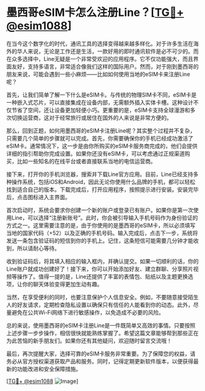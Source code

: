 # 墨西哥eSIM卡怎么注册Line？[[TG💪+ @esim1088](https://t.me/s/esim1088)]

在当今这个数字化的时代，通讯工具的选择变得越来越多样化。对于许多生活在海外的华人来说，无论是工作还是生活，一款好用的即时通讯软件是必不可少的。而在众多选择中，Line无疑是一个非常受欢迎的应用程序。它不仅功能强大，而且界面友好，支持多语言，非常适合像我们这样的国际用户。然而，对于刚到墨西哥的朋友来说，可能会遇到一些小麻烦——比如如何使用当地的eSIM卡来注册Line呢？

首先，让我们简单了解一下什么是eSIM卡。与传统的物理SIM卡不同，eSIM卡是一种嵌入式芯片，可以直接集成在设备内部，无需额外插入实体卡槽。这种设计不仅节省了空间，还让设备更加轻便小巧。更重要的是，eSIM卡支持全球漫游和多次切换运营商，这对于经常旅行或居住在国外的人来说是非常方便的。

那么，回到正题，如何用墨西哥的eSIM卡注册Line呢？其实整个过程并不复杂，只需要几个简单的步骤就可以完成。首先，你需要确保你的手机已经成功激活了eSIM卡。通常情况下，这一步是由你所购买的eSIM卡服务商完成的，他们会提供详细的指引帮助你完成设置。如果你还没有eSIM卡，可以考虑通过正规渠道购买，比如一些知名的在线平台或者直接联系当地的电信运营商。

接下来，打开你的手机浏览器，搜索并下载Line官方应用。目前，Line已经支持多种操作系统，包括iOS和Android，因此无论你使用什么品牌的手机，都可以轻松找到适合自己的版本。下载完成后，打开应用程序，按照提示进行安装。安装完毕后，点击图标进入主界面。

首次启动时，系统会要求你创建一个新的账户或登录已有账户。如果你是第一次使用Line，可以选择“注册新账号”。此时，你会被引导输入手机号码作为身份验证的方式之一。这里需要注意的是，由于你使用的是墨西哥的eSIM卡，所以必须填写当地的国家代码（+52）以及正确的手机号码。输入完成后，点击下一步，系统将发送一条包含验证码的短信到你的手机上。记住，这条短信可能需要几分钟才能收到，所以请耐心等待。

收到验证码后，将其填入相应的输入框内，并确认提交。如果一切顺利的话，你的Line账户就成功创建好了！接下来，你可以开始添加好友、建立群聊、分享照片视频等操作了。值得一提的是，Line还提供了丰富的表情包、贴纸以及主题更换选项，让你的聊天体验变得更加生动有趣。

当然，在享受便利的同时，也要注意保护个人信息安全。例如，不要随意接受陌生人的好友请求，定期检查隐私设置以确保只有信任的人能看到你的动态。此外，尽量避免在公共Wi-Fi网络下进行敏感操作，以免造成不必要的风险。

总的来说，使用墨西哥的eSIM卡注册Line是一件既简单又高效的事情。只要按照上述步骤一步步操作，相信很快就能熟练掌握了。希望这篇文章能够帮到那些正在为此苦恼的新手朋友们。如果你还有其他疑问，欢迎随时留言交流哦！

最后，再次提醒大家，选择可靠的eSIM卡服务非常重要。为了保障您的权益，请务必从官方授权渠道获取产品和服务。同时，记得定期更新软件版本，以便获得最新的功能改进和安全保障措施。

[[TG💪+ @esim1088](https://t.me/s/esim1088) ![Image](https://i.postimg.cc/4NQfJmqS/Snipaste-2025-05-13-00-14-12.png)]
